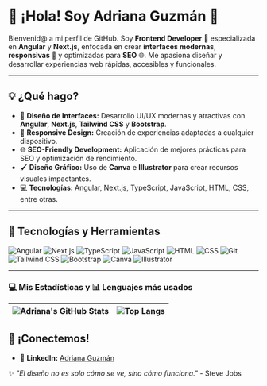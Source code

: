 # 🌟 ¡Hola! Soy Adriana Guzmán 👋

Bienvenid@ a mi perfil de GitHub. Soy **Frontend Developer** 🚀 especializada en **Angular** y **Next.js**, enfocada en crear **interfaces modernas**, **responsivas** 📱 y optimizadas para **SEO** 🌐. Me apasiona diseñar y desarrollar experiencias web rápidas, accesibles y funcionales.

---

## 💡 ¿Qué hago?  
- 🎨 **Diseño de Interfaces:** Desarrollo UI/UX modernas y atractivas con **Angular**, **Next.js**, **Tailwind CSS** y **Bootstrap**.  
- 📱 **Responsive Design:** Creación de experiencias adaptadas a cualquier dispositivo.  
- 🌐 **SEO-Friendly Development:** Aplicación de mejores prácticas para SEO y optimización de rendimiento.  
- 🖌️ **Diseño Gráfico:** Uso de **Canva** e **Illustrator** para crear recursos visuales impactantes.  
- 💻 **Tecnologías:** Angular, Next.js, TypeScript, JavaScript, HTML, CSS, entre otras.

---

## 🔧 Tecnologías y Herramientas  
![Angular](https://img.shields.io/badge/-Angular-DD0031?style=flat-square&logo=angular&logoColor=white) 
![Next.js](https://img.shields.io/badge/-Next.js-000000?style=flat-square&logo=next.js&logoColor=white) 
![TypeScript](https://img.shields.io/badge/-TypeScript-3178C6?style=flat-square&logo=typescript&logoColor=white) 
![JavaScript](https://img.shields.io/badge/-JavaScript-F7DF1E?style=flat-square&logo=javascript&logoColor=black) 
![HTML](https://img.shields.io/badge/-HTML-E34F26?style=flat-square&logo=html5&logoColor=white) 
![CSS](https://img.shields.io/badge/-CSS-1572B6?style=flat-square&logo=css3&logoColor=white) 
![Git](https://img.shields.io/badge/-Git-F05032?style=flat-square&logo=git&logoColor=white) 
![Tailwind CSS](https://img.shields.io/badge/-Tailwind%20CSS-38B2AC?style=flat-square&logo=tailwind-css&logoColor=white) 
![Bootstrap](https://img.shields.io/badge/-Bootstrap-7952B3?style=flat-square&logo=bootstrap&logoColor=white) 
![Canva](https://img.shields.io/badge/-Canva-00C4CC?style=flat-square&logo=canva&logoColor=white) 
![Illustrator](https://img.shields.io/badge/-Illustrator-FF9A00?style=flat-square&logo=adobe-illustrator&logoColor=white)

---

### 💻 Mis Estadísticas y 📊 Lenguajes más usados

| ![Adriana's GitHub Stats](https://github-readme-stats.vercel.app/api?username=adrianahzm&show_icons=true&theme=radical&hide_title=true) | ![Top Langs](https://github-readme-stats.vercel.app/api/top-langs/?username=adrianahzm&layout=compact&theme=radical) |
| ------------------------------------------------------------ | ------------------------------------------------------------ |


## 💌 ¡Conectemos!  
- 💼 **LinkedIn:** [Adriana Guzmán](https://www.linkedin.com/in/adrianagzm)  

✨ _"El diseño no es solo cómo se ve, sino cómo funciona."_ - Steve Jobs

<!--
**adrianahzm/adrianahzm** is a ✨ _special_ ✨ repository because its `README.md` (this file) appears on your GitHub profile.

Here are some ideas to get you started:

- 🔭 I’m currently working on ...
- 🌱 I’m currently learning ...
- 👯 I’m looking to collaborate on ...
- 🤔 I’m looking for help with ...
- 💬 Ask me about ...
- 📫 How to reach me: ...
- 😄 Pronouns: ...
- ⚡ Fun fact: ...
-->

